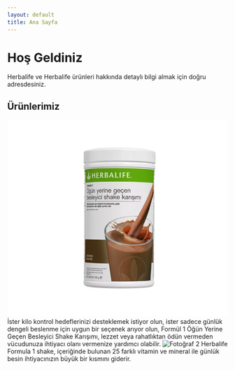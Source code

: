 ```yaml
---
layout: default
title: Ana Sayfa
---
```


# Hoş Geldiniz
Herbalife ve Herbalife ürünleri hakkında detaylı bilgi almak için doğru adresdesiniz.

## Ürünlerimiz

![Fotoğraf 1](assets/images/pc-0142-tr-768x687.webp)
İster kilo kontrol hedeflerinizi desteklemek istiyor olun, ister sadece günlük dengeli beslenme için uygun bir seçenek arıyor olun, Formül 1 Öğün Yerine Geçen Besleyici Shake Karışımı, lezzet veya rahatlıktan ödün vermeden vücudunuza ihtiyacı olanı vermenize yardımcı olabilir.
![Fotoğraf 2](assets/pc-4469-tr-768x687.webp)
Herbalife Formula 1 shake, içeriğinde bulunan 25 farklı vitamin ve mineral ile günlük besin ihtiyacınızın büyük bir kısmını giderir.
